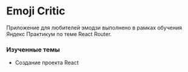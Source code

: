 # Emoji Critic
Приложение для любителей эмодзи выполнено в рамках обучения Яндекс Практикум по теме React Router.
### Изученные темы
* Создание проекта React